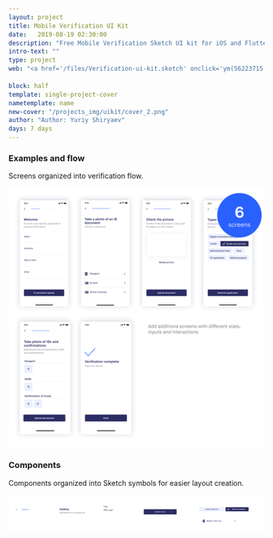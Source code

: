 ```yaml
---
layout: project
title: Mobile Verification UI Kit
date:   2019-08-19 02:30:00
description: "Free Mobile Verification Sketch UI kit for iOS and Flutter"
intro-text: ""
type: project
web: "<a href='/files/Verification-ui-kit.sketch' onclick='ym(56223715, 'reachGoal', 'uikit'); return true;'>Download for Free</a>"

block: half
template: single-project-cover
nametemplate: name
new-cover: "/projects_img/uikit/cover_2.png"
author: "Author: Yuriy Shiryaev"
days: 7 days
---
```




### Examples and flow

Screens organized into verification flow.

<span class="p1000">![](/projects_img/uikit/screens.png)</span>

### Components

Components organized into Sketch symbols for easier layout creation.

<span class="p1000">![](/projects_img/uikit/components.png)</span>

